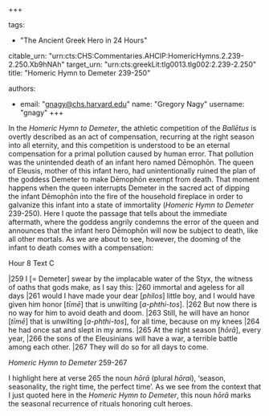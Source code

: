 +++

tags:
- "The Ancient Greek Hero in 24 Hours"

citable_urn: "urn:cts:CHS:Commentaries.AHCIP:HomericHymns.2.239-2.250.Xb9hNAh"
target_urn: "urn:cts:greekLit:tlg0013.tlg002:2.239-2.250"
title: "Homeric Hymn to Demeter 239-250"

authors:
- email: "gnagy@chs.harvard.edu"
  name: "Gregory Nagy"
  username: "gnagy"
+++

<p>In the <em>Homeric Hymn to Demeter</em>, the athletic competition of the <em>Ballētus </em>is overtly described as an act of compensation, recurring at the right season into all eternity, and this competition is understood to be an eternal compensation for a primal pollution caused by human error. That pollution was the unintended death of an infant hero named Dēmophōn. The queen of Eleusis, mother of this infant hero, had unintentionally ruined the plan of the goddess Demeter to make Dēmophōn exempt from death. That moment happens when the queen interrupts Demeter in the sacred act of dipping the infant Dēmophōn into the fire of the household fireplace in order to galvanize this infant into a state of immortality (<em>Homeric Hymn to Demeter</em> 239-250). Here I quote the passage that tells about the immediate aftermath, where the goddess angrily condemns the error of the queen and announces that the infant hero Dēmophōn will now be subject to death, like all other mortals. As we are about to see, however, the dooming of the infant to death comes with a compensation: </p><p>Hour 8 Text C </p><p>|259 I [= Demeter] swear by the implacable water of the Styx, the witness of oaths that gods make, as I say this: |260 immortal and ageless for all days |261 would I have made your dear [<em>philos</em>] little boy, and I would have given him honor [<em>tīmē</em>] that is unwilting [<em>a-phthi-tos</em>]. |262 But now there is no way for him to avoid death and doom. |263 Still, he will have an honor [<em>tīmē</em>] that is unwilting [<em>a-phthi-tos</em>], for all time, because on my knees |264 he had once sat and slept in my arms. |265 At the right season [<em>hōrā</em>], every year, |266 the sons of the Eleusinians will have a war, a terrible battle among each other. |267 They will do so for all days to come.</p><p><em>Homeric Hymn to Demeter</em> 259-267</p><p>I highlight here at verse 265 the noun <em>hōrā</em> (plural <em>hōrai</em>), ‘season, seasonality, the right time, the perfect time’. As we see from the context that I just quoted here in the <em>Homeric Hymn to Demeter</em>, this noun <em>hōrā</em> marks the seasonal recurrence of rituals honoring cult heroes.</p>